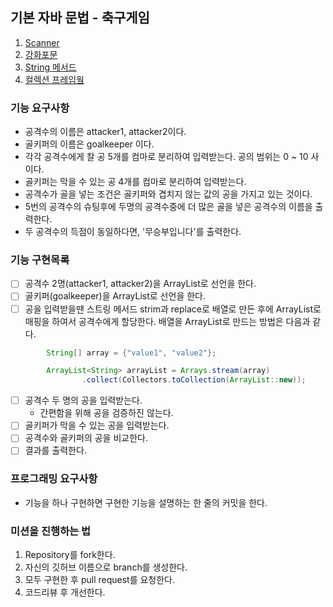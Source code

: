 ## 기본 자바 문법 - 축구게임

1. [Scanner](https://st-lab.tistory.com/92)
2. [강화포문](https://java119.tistory.com/107)
3. [String 메서드](https://kadosholy.tistory.com/111)
4. [컬렉션 프레임웤](https://jacobhboy66.tistory.com/18)

### 기능 요구사항
- 공격수의 이름은 attacker1, attacker2이다.
- 골키퍼의 이름은 goalkeeper 이다.
- 각각 공격수에게 찰 공 5개를 컴마로 분리하여 입력받는다. 공의 범위는 0 ~ 10 사이다.
- 골키퍼는 막을 수 있는 공 4개를 컴마로 분리하여 입력받는다.
- 공격수가 골을 넣는 조건은 골키퍼와 겹치지 않는 값의 공을 가지고 있는 것이다.
- 5번의 공격수의 슈팅후에 두명의 공격수중에 더 많은 골을 넣은 공격수의 이름을 출력한다.
- 두 공격수의 득점이 동일하다면, '무승부입니다'를 출력한다.

### 기능 구현목록
-[ ] 공격수 2명(attacker1, attacker2)을 ArrayList로 선언을 한다.
-[ ] 골키퍼(goalkeeper)을 ArrayList로 선언을 한다.
-[ ] 공을 입력받을땐 스트링 메서드 strim과 replace로 배열로 만든 후에 ArrayList로 매핑을 하여서 공격수에게 할당한다.
배열을 ArrayList로 만드는 방법은 다음과 같다.
```java
        String[] array = {"value1", "value2"};

        ArrayList<String> arrayList = Arrays.stream(array)
                .collect(Collectors.toCollection(ArrayList::new));
```
- [ ] 공격수 두 명의 공을 입력받는다.
  - 간편함을 위해 공을 검증하진 않는다.
- [ ] 골키퍼가 막을 수 있는 공을 입력받는다.
- [ ] 공격수와 골키퍼의 공을 비교한다.
- [ ] 결과를 출력한다.

### 프로그래밍 요구사항 
- 기능을 하나 구현하면 구현한 기능을 설명하는 한 줄의 커밋을 한다.


### 미션을 진행하는 법
1. Repository를 fork한다.
2. 자신의 깃허브 이름으로 branch를 생성한다.
3. 모두 구현한 후 pull request를 요청한다.
4. 코드리뷰 후 개선한다.